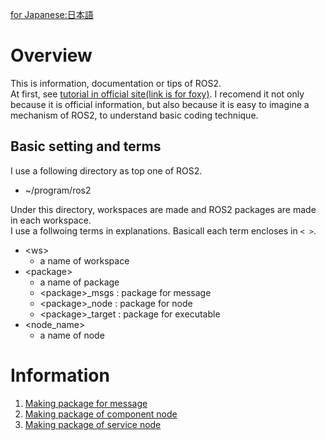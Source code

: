 [for Japanese:日本語](README_JP.md)

# Overview
This is information, documentation or tips of ROS2.<br>
At first, see [tutorial in official site(link is for foxy)](https://docs.ros.org/en/foxy/Tutorials.html).
I recomend it not only because it is official information, but also because it is easy to imagine a mechanism of ROS2, to understand basic coding technique.

## Basic setting and terms

I use a following directory as top one of ROS2.

* ~/program/ros2

Under this directory, workspaces are made and ROS2 packages are made in each workspace.<br>
I use a follwoing terms in explanations.
Basicall each term encloses in `< >`.

* \<ws\>
  * a name of workspace
* \<package\>
  * a name of package
  * \<package\>_msgs : package for message
  * \<package\>_node : package for node
  * \<package\>_target : package for executable
* \<node_name\>
  * a name of node

# Information

1. [Making package for message](docs/rclcpp/making_package_for_message.md)
1. [Making package of component node](docs/rclcpp/making_package_of_component_node.md)
1. [Making package of service node](docs/rclcpp/making_package_of_service_node.md)
